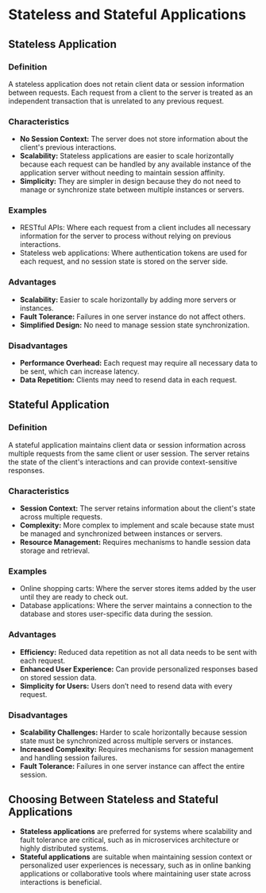 # Stateless and Stateful Applications

## Stateless Application

### Definition
A stateless application does not retain client data or session information between requests. Each request from a client to the server is treated as an independent transaction that is unrelated to any previous request.

### Characteristics
- **No Session Context:** The server does not store information about the client's previous interactions.
- **Scalability:** Stateless applications are easier to scale horizontally because each request can be handled by any available instance of the application server without needing to maintain session affinity.
- **Simplicity:** They are simpler in design because they do not need to manage or synchronize state between multiple instances or servers.

### Examples
- RESTful APIs: Where each request from a client includes all necessary information for the server to process without relying on previous interactions.
- Stateless web applications: Where authentication tokens are used for each request, and no session state is stored on the server side.

### Advantages
- **Scalability:** Easier to scale horizontally by adding more servers or instances.
- **Fault Tolerance:** Failures in one server instance do not affect others.
- **Simplified Design:** No need to manage session state synchronization.

### Disadvantages
- **Performance Overhead:** Each request may require all necessary data to be sent, which can increase latency.
- **Data Repetition:** Clients may need to resend data in each request.

## Stateful Application

### Definition
A stateful application maintains client data or session information across multiple requests from the same client or user session. The server retains the state of the client's interactions and can provide context-sensitive responses.

### Characteristics
- **Session Context:** The server retains information about the client's state across multiple requests.
- **Complexity:** More complex to implement and scale because state must be managed and synchronized between instances or servers.
- **Resource Management:** Requires mechanisms to handle session data storage and retrieval.

### Examples
- Online shopping carts: Where the server stores items added by the user until they are ready to check out.
- Database applications: Where the server maintains a connection to the database and stores user-specific data during the session.

### Advantages
- **Efficiency:** Reduced data repetition as not all data needs to be sent with each request.
- **Enhanced User Experience:** Can provide personalized responses based on stored session data.
- **Simplicity for Users:** Users don’t need to resend data with every request.

### Disadvantages
- **Scalability Challenges:** Harder to scale horizontally because session state must be synchronized across multiple servers or instances.
- **Increased Complexity:** Requires mechanisms for session management and handling session failures.
- **Fault Tolerance:** Failures in one server instance can affect the entire session.

## Choosing Between Stateless and Stateful Applications
- **Stateless applications** are preferred for systems where scalability and fault tolerance are critical, such as in microservices architecture or highly distributed systems.
- **Stateful applications** are suitable when maintaining session context or personalized user experiences is necessary, such as in online banking applications or collaborative tools where maintaining user state across interactions is beneficial.
